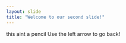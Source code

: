 ```yaml
---
layout: slide
title: "Welcome to our second slide!"
---
```

this aint a pencil
Use the left arrow to go back!
